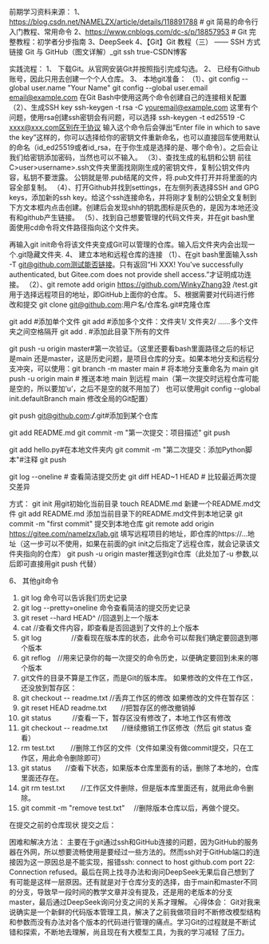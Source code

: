 前期学习资料来源：
1、https://blog.csdn.net/NAMELZX/article/details/118891788   # git 简易的命令行入门教程、常用命令
2、https://www.cnblogs.com/dc-s/p/18857953   # Git 完整教程：初学者分步指南 
3、DeepSeek
4、【Git】Git 教程（三） —— SSH 方式链接 Git 与 GitHub（图文详解）_git ssh true-CSDN博客

实践流程：
1、	下载Git。从官网安装Git并按照指引完成勾选。
2、	已经有Github账号，因此只用去创建一个个人仓库。
3、	本地git准备：
（1）、git config --global user.name "Your Name"
git config --global user.email email@example.com
在Git Bash中使用这两个命令创建自己的连接相关配置
（2）、生成SSH key
      ssh-keygen -t rsa -C youremail@example.com
	  这里有个问题，使用rsa创建ssh密钥会有问题，可以选择
ssh-keygen -t ed25519 -C xxxx@xxx.com区别在于协议
输入这个命令后会弹出“Enter file in which to save the key”这样的，你可以选择给你的密钥文件重新命名，也可以直接回车使用默认的命名（id_ed25519或者id_rsa，在于你生成是选择的是、哪个命令）。之后会让我们给密钥添加密码，当然也可以不输入。
（3）、查找生成的私钥和公钥
前往C>user>username>.ssh文件夹里面找刚刚生成的密钥文件，复制公钥文件内容，私钥不要泄露。
公钥就是带.pub结尾的文件，将.pub文件打开并将里面的内容全部复制。
（4）、打开Github并找到settings，在左侧列表选择SSH and GPG keys，添加新的ssh key。给这个ssh连接命名，并将刚才复制的公钥全文复制到下方文本框内点击创建。创建后会发现shh的钥匙图标是灰色的，是因为本地还没有和github产生链接。
（5）、找到自己想要管理的代码文件夹，并在git bash里面使用cd命令将文件路径指向这个文件夹。
 
再输入git init命令将该文件夹变成Git可以管理的仓库。输入后文件夹内会出现一个.git隐藏文件夹.
4、	建立本地和远程仓库的连接
（1）、在git bash里面输入ssh -T git@github.com测试能否链接。只有返回“Hi XXX! You've successfully authenticated, but Gitee.com does not provide shell access.”才证明成功连接。
（2）、git remote add origin https://github.com/WinkyZhang39 /test.git用于选择远程项目的地址，即GitHub上面你的仓库。
5、根据需要对代码进行修改和提交
git clone git@github.com:用户名/仓库名.git#克隆仓库

git add #添加单个文件
git add #添加多个文件：文件夹1/ 文件夹2/ ……多个文件夹之间空格隔开
git add . #添加此目录下所有的文件

git push -u origin master#第一次验证。（这里还要看bash里面路径之后的标记是main
还是master，这是历史问题，是项目仓库的分支。如果本地分支和远程分支冲突，可以使用：git branch -m master main    # 将本地分支重命名为 main
git push -u origin main      # 推送本地 main 到远程 main（第一次提交时远程仓库可能是空的，所以要加‘u’，之后不是空的就不用加了）
也可以使用git config --global init.defaultBranch main 修改全局的Git配置）

git push git@github.com:___/___.git#添加到某个仓库

git add README.md
git commit -m "第一次提交：项目描述"
git push

git add hello.py#在本地文件夹内
git commit -m "第二次提交：添加Python脚本"#注释
git push

git log --oneline  # 查看简洁提交历史
git diff HEAD~1 HEAD  # 比较最近两次提交差异

方式：
git init 用git初始化当前目录
touch README.md  新建一个README.md文件
git add README.md 添加当前目录下的README.md文件到本地记录
git commit -m "first commit" 提交到本地仓库
git remote add origin https://gitee.com/namelzx/lab.git  填写远程项目的地址，即仓库的https://...地址（这一步可以不使用，如果在前面的git init之后指定了远程仓库，就会记录该文件夹指向的仓库）
git push -u origin master推送到git仓库（此处加了-u 参数,以后即可直接用git push 代替）

6、	其他git命令
1)	git log 命令可以告诉我们历史记录
2)	git log --pretty=oneline 命令查看简洁的提交历史记录
3)	git reset --hard HEAD^   //回退到上一个版本
4)	cat <fileName> //查看文件内容，即查看是否回退到了文件的上个版本
5)	git log 　　　　//查看现在版本库的状态，此命令可以帮我们确定要回退到哪个版本
6)	git reflog　//用来记录你的每一次提交的命令历史，以便确定要回到未来的哪个版本
7)	git文件的目录不算是工作区，而是Git的版本库。
如果修改的文件在工作区，还没放到暂存区：
8)	git checkout -- readme.txt   //丢弃工作区的修改
如果修改的文件在暂存区：
9)	git reset HEAD readme.txt　　//把暂存区的修改撤销掉
10)	git status　　　//查看一下，暂存区没有修改了，本地工作区有修改
11)	git checkout -- readme.txt　　//继续撤销工作区修改（然后 git status 查看）
12)	rm test.txt 　　//删除工作区的文件（文件如果没有做commit提交，只在工作区，用此命令删除即可）
13)	git status　　//查看下状态，如果版本仓库里面有的话，删除了本地的，仓库里面还存在。
14)	git rm test.txt 　　//工作区文件删除，但是版本库里面还有，就用此命令删除。
15)	git commit -m "remove test.txt" 　//删除版本仓库以后，再做个提交。























在提交之前的仓库现状
提交之后：
 


困难和解决方法：
主要在于git通过ssh和GitHub连接的问题，因为GitHub的服务器在外网，所以想要流畅使用是要经过一些方法的。然而ssh对于GitHub端口的连接因为这一原因总是不能实现，报错ssh: connect to host github.com port 22: Connection refused。最后在网上找寻办法和询问DeepSeek无果后自己想到了有可能是这样一层原因。还有就是对于仓库分支的选择，由于main和master不同的分支，导致早一段时间的教学文章并没有提及，还是用的老版本的分支master，最后通过DeepSeek询问分支之间的关系才理解。
心得体会：
Git对我来说确实是一个新鲜的代码版本管理工具，解决了之前我做项目时不断修改模型结构和参数而没有办法对各个版本的代码进行管理的痛点。学习Git的过程就是不断试错和探索，不断地去理解，尚且现在有大模型工具，为我的学习减轻
了压力。
